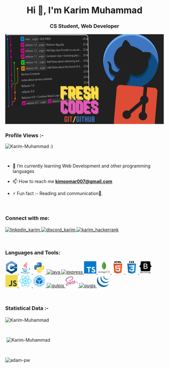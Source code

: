 <h1 align="center">Hi 👋, I'm Karim Muhammad</h1>
<h3 align="center">CS Student, Web Developer</h3>

<img src='https://github.com/Karim-Muhammad/Karim-Muhammad/blob/main/GitGithub(3).jpg'/>

<br>

<p align="right"> <h3>Profile Views :-</h3> <img src="https://komarev.com/ghpvc/?username=karim-muhammad&label=Profile%20views&color=0e75b6&style=flat"
    alt="Karim-Muhammad" /> :)
  </p>

<br>

- 🌱 I’m currently learning Web Development and other programming languages

- 📫 How to reach me **kimoomar007@gmail.com**

- ⚡ Fun fact :- Reading and communication💬.

<br>

<h3 align="left">Connect with me:</h3>
<p align="left">
  <a href="https://www.linkedin.com/in/karim-muhammad-a35a44225/" target="blank">
      <img align="center"
      src="https://raw.githubusercontent.com/rahuldkjain/github-profile-readme-generator/master/src/images/icons/Social/linked-in-alt.svg"
      alt="linkedin_karim" height="40" width="40" />
  </a>
    <a href="https://Discordapp.com/users/483450452965326848" target="blank">
        <img align="center"
        src="https://raw.githubusercontent.com/rahuldkjain/github-profile-readme-generator/master/src/images/Discord-Logo.png"
        alt="discord_karim" height="30" width="70" />
    </a>
  <a href="https://www.hackerrank.com/kimoomar007" target="blank">
      <img align="center"
        src="https://raw.githubusercontent.com/rahuldkjain/github-profile-readme-generator/master/src/images/icons/Social/hackerrank.svg"
        alt="karim_hackerrank" height="30" width="40" />
    </a>
</p>

<br>

<h3 align="left">Languages and Tools:</h3>
<p align="left">
	<!-- C++ -->
	<a href="https://www.w3schools.com/cpp/" target="_blank" rel="noreferrer">
		<img
			src="https://raw.githubusercontent.com/devicons/devicon/master/icons/cplusplus/cplusplus-original.svg"
			alt="cplusplus"
			width="40"
			height="40"
		/>
	</a>
	<!-- Java -->
	<a href="https://www.java.com" target="_blank" rel="noreferrer">
		<img
			src="https://raw.githubusercontent.com/devicons/devicon/master/icons/java/java-original.svg"
			alt="java"
			width="40"
			height="40"
		/>
	</a>
	<!-- Python -->
	<a href="https://www.python.org" target="_blank" rel="noreferrer">
		<img
			src="https://raw.githubusercontent.com/devicons/devicon/master/icons/python/python-original.svg"
			alt="python"
			width="40"
			height="40"
		/>
	</a>
	<!-- Nodejs -->
	<a href="https://nodejs.org/en" target="_blank" rel="noreferrer">
		<img
			src="https://raw.githubusercontent.com/nodejs/nodejs.org/main/public/static/images/logo-hexagon.svg"
			alt="java"
			width="40"
			height="40"
		/>
	</a>
	<!-- Express -->
	<a href="https://expressjs.com" target="_blank" rel="noreferrer">
		<img
			src="https://avatars.githubusercontent.com/u/5658226?s=200&v=4"
			alt="express"
			width="40"
			height="40"
		/>
	</a>
	<!-- typescript -->
	<a href="https://www.typescriptlang.org/" target="_blank" rel="noreferrer">
		<img
			src="https://raw.githubusercontent.com/devicons/devicon/master/icons/typescript/typescript-original.svg"
			alt="typescript"
			width="40"
			height="40"
		/>
	</a>
	<!-- mongodb -->
	<a href="https://www.mongodb.com/" target="_blank" rel="noreferrer">
		<img
			src="https://raw.githubusercontent.com/devicons/devicon/master/icons/mongodb/mongodb-original-wordmark.svg"
			alt="mongodb"
			width="40"
			height="40"
		/>
	</a>
	<!-- HTML -->
	<a href="https://www.w3.org/html/" target="_blank" rel="noreferrer">
		<img
			src="https://raw.githubusercontent.com/devicons/devicon/master/icons/html5/html5-original-wordmark.svg"
			alt="html5"
			width="40"
			height="40"
		/>
	</a>
	<!-- CSS -->
	<a href="https://www.w3schools.com/css/" target="_blank" rel="noreferrer">
		<img
			src="https://raw.githubusercontent.com/devicons/devicon/master/icons/css3/css3-original-wordmark.svg"
			alt="css3"
			width="40"
			height="40"
		/>
	</a>
	<!-- Bootstrap -->
	<a href="https://getbootstrap.com" target="_blank" rel="noreferrer">
		<img
			src="https://raw.githubusercontent.com/devicons/devicon/master/icons/bootstrap/bootstrap-plain-wordmark.svg"
			alt="bootstrap"
			width="40"
			height="40"
		/>
	</a>
	<!-- Javascript -->
	<a
		href="https://developer.mozilla.org/en-US/docs/Web/JavaScript"
		target="_blank"
		rel="noreferrer"
	>
		<img
			src="https://raw.githubusercontent.com/devicons/devicon/master/icons/javascript/javascript-original.svg"
			alt="javascript"
			width="40"
			height="40"
		/>
	</a>
	<!-- React -->
	<a href="https://react.dev/" target="_blank" rel="noreferrer">
		<img
			src="https://raw.githubusercontent.com/devicons/devicon/master/icons/react/react-original.svg"
			alt="javascript"
			width="40"
			height="40"
		/>
	</a>
	<!-- Webpack -->
	<a href="https://webpack.js.org/" target="_blank" rel="noreferrer">
		<img
			src="https://raw.githubusercontent.com/devicons/devicon/master/icons/webpack/webpack-original.svg"
			alt="javascript"
			width="40"
			height="40"
		/>
	</a>
	<!-- Gulpjs -->
	<a href="https://gulpjs.com/" target="_blank" rel="noreferrer">
		<img
			src="https://raw.githubusercontent.com/gulpjs/artwork/master/gulp-3x.png"
			alt="gulpjs"
			width="40"
			height="40"
		/>
	</a>
	<!-- SASS/SCSS -->
	<a href="https://sass-lang.com" target="_blank" rel="noreferrer">
		<img
			src="https://raw.githubusercontent.com/devicons/devicon/master/icons/sass/sass-original.svg"
			alt="sass"
			width="40"
			height="40"
		/>
	</a>
	<!-- Pugjs -->
	<a
		href="https://pugjs.org/api/getting-started.html"
		target="_blank"
		rel="noreferrer"
	>
		<img
			src="https://cloud.githubusercontent.com/assets/6522912/14928850/47e2f9d4-0e52-11e6-8fe2-edc02647bf59.png"
			alt="pugjs"
			width="40"
			height="40"
		/>
	</a>
	<!-- JQuery -->
	<img
		src="https://raw.githubusercontent.com/devicons/devicon/master/icons/jquery/jquery-original.svg"
		alt="jquery"
		width="40"
		height="40"
	/>
</p>

<br />




<h3>Statistical Data :-</h3>
<p><img align="center"
    src="https://github-readme-stats.vercel.app/api/top-langs?username=karim-muhammad&show_icons=true&locale=en&bg_color=0d1117&text_color=ffffff&layout=compact"
    alt="Karim-Muhammad" 
    bg_color=#808080/></p>

<br>

<p>&nbsp;<img align="center" src="https://github-readme-stats.vercel.app/api?username=karim-muhammad&show_icons=true&locale=en&bg_color=0d1117&text_color=ffffff&repo=convoychat"
    alt="Karim-Muhammad" /></p>

<br>

<p><img align="center" src="https://github-readme-streak-stats.herokuapp.com/?user=karim-muhammad&theme=dark&background=0d1117&date_format=M%20j%5B%2C%20Y%5D" alt="adam-pw" /></p>
      
<p align="left"> <a href="https://twitter.com/" target="blank"><img
      src="https://img.shields.io/twitter/follow/?logo=twitter&style=for-the-badge" alt="" /></a> </p>
